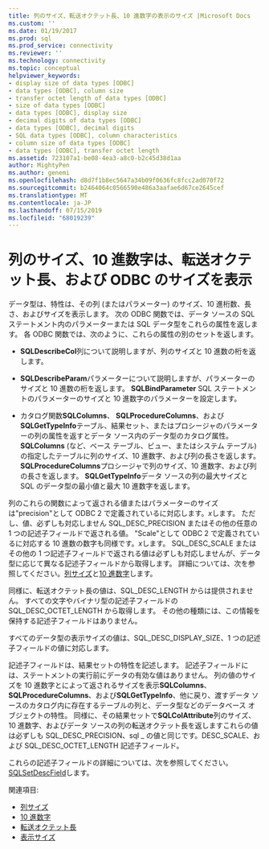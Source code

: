 ```yaml
---
title: 列のサイズ、転送オクテット長、10 進数字の表示のサイズ |Microsoft Docs
ms.custom: ''
ms.date: 01/19/2017
ms.prod: sql
ms.prod_service: connectivity
ms.reviewer: ''
ms.technology: connectivity
ms.topic: conceptual
helpviewer_keywords:
- display size of data types [ODBC]
- data types [ODBC], column size
- transfer octet length of data types [ODBC]
- size of data types [ODBC]
- data types [ODBC], display size
- decimal digits of data types [ODBC]
- data types [ODBC], decimal digits
- SQL data types [ODBC], column characteristics
- column size of data types [ODBC]
- data types [ODBC], transfer octet length
ms.assetid: 723107a1-be08-4ea3-a8c0-b2c45d38d1aa
author: MightyPen
ms.author: genemi
ms.openlocfilehash: d8d7f1b8ec5647a34b09f0636fc8fcc2ad070f72
ms.sourcegitcommit: b2464064c0566590e486a3aafae6d67ce2645cef
ms.translationtype: MT
ms.contentlocale: ja-JP
ms.lasthandoff: 07/15/2019
ms.locfileid: "68019239"
---
```

# <a name="column-size-decimal-digits-transfer-octet-length-and-display-size---odbc"></a>列のサイズ、10 進数字は、転送オクテット長、および ODBC のサイズを表示
データ型は、特性は、その列 (またはパラメーター) のサイズ、10 進桁数、長さ、およびサイズを表示します。 次の ODBC 関数では、データ ソースの SQL ステートメント内のパラメーターまたは SQL データ型をこれらの属性を返します。 各 ODBC 関数では、次のように、これらの属性の別のセットを返します。  
  
-   **SQLDescribeCol**列について説明しますが、列のサイズと 10 進数の桁を返します。  
  
-   **SQLDescribeParam**パラメーターについて説明しますが、パラメーターのサイズと 10 進数の桁を返します。 **SQLBindParameter** SQL ステートメントのパラメーターのサイズと 10 進数字のパラメーターを設定します。  
  
-   カタログ関数**SQLColumns**、 **SQLProcedureColumns**、および**SQLGetTypeInfo**テーブル、結果セット、またはプロシージャのパラメーターの列の属性を返すとデータ ソース内のデータ型のカタログ属性。 **SQLColumns** (など、ベース テーブル、ビュー、またはシステム テーブル) の指定したテーブルに列のサイズ、10 進数字、および列の長さを返します。 **SQLProcedureColumns**プロシージャで列のサイズ、10 進数字、および列の長さを返します。 **SQLGetTypeInfo**データ ソースの列の最大サイズと SQL のデータ型の最小値と最大 10 進数字を返します。  
  
 列のこれらの関数によって返される値またはパラメーターのサイズは"precision"として ODBC 2 で定義されているに対応します。*x*します。 ただし、値、必ずしも対応しません SQL_DESC_PRECISION またはその他の任意の 1 つの記述子フィールドで返される値。 "Scale"として ODBC 2 で定義されているに対応する 10 進数の数字も同様です。*x*します。 SQL_DESC_SCALE またはその他の 1 つ記述子フィールドで返される値は必ずしも対応しませんが、データ型に応じて異なる記述子フィールドから取得します。 詳細については、次を参照してください。[列サイズ](../../../odbc/reference/appendixes/column-size.md)と[10 進数字](../../../odbc/reference/appendixes/decimal-digits.md)します。  
  
 同様に、転送オクテット長の値は、SQL_DESC_LENGTH からは提供されません。 すべての文字やバイナリ型の記述子フィールドの SQL_DESC_OCTET_LENGTH から取得します。 その他の種類には、この情報を保持する記述子フィールドはありません。  
  
 すべてのデータ型の表示サイズの値は、SQL_DESC_DISPLAY_SIZE、1 つの記述子フィールドの値に対応します。  
  
 記述子フィールドは、結果セットの特性を記述します。 記述子フィールドには、ステートメントの実行前にデータの有効な値はありません。 列の値のサイズを 10 進数字とによって返されるサイズを表示**SQLColumns**、 **SQLProcedureColumns**、および**SQLGetTypeInfo**、他に戻り、渡すデータ ソースのカタログ内に存在するテーブルの列と、データ型などのデータベース オブジェクトの特性。 同様に、その結果セットで**SQLColAttribute**列のサイズ、10 進数字、およびデータ ソースの列の転送オクテット長を返しますこれらの値は必ずしも SQL_DESC_PRECISION、sql _ の値と同じです。DESC_SCALE、および SQL_DESC_OCTET_LENGTH 記述子フィールド。  
  
 これらの記述子フィールドの詳細については、次を参照してください。 [SQLSetDescField](../../../odbc/reference/syntax/sqlsetdescfield-function.md)します。  
  
 関連項目:  
  
-   [列サイズ](../../../odbc/reference/appendixes/column-size.md)  
-   [10 進数字](../../../odbc/reference/appendixes/decimal-digits.md)  
-   [転送オクテット長](../../../odbc/reference/appendixes/transfer-octet-length.md)  
-   [表示サイズ](../../../odbc/reference/appendixes/display-size.md)
